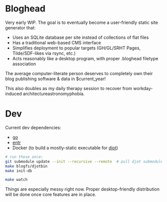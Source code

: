 # Bloghead

Very early WIP.
The goal is to eventually become a user-friendly static site generator that:

- Uses an SQLite database per site instead of collections of flat files
- Has a traditional web-based CMS interface
- Simplifies deployment to popular targets (GH/GL/SRHT Pages, Tilde/SDF-likes via rsync, etc.)
- Acts reasonably like a desktop program, with proper .bloghead filetype association

The average computer-literate person deserves to completely own their blog
publishing software & data in $current_year!

This also doubles as my daily therapy session to recover from workday-induced
architectureastronomyphobia.

# Dev

Current dev dependencies:

- [go](https://go.dev/)
- [entr](https://eradman.com/entrproject/)
- Docker (to build a mostly-static executable for [djot](https://github.com/jgm/djot))

```sh
# run these once:
git submodule update --init --recursive --remote  # pull djot submodule
make blogfs/djotbin
make init-db

make watch
```

Things are especially messy right now. Proper desktop-friendly distribution
will be done once core features are in place.
